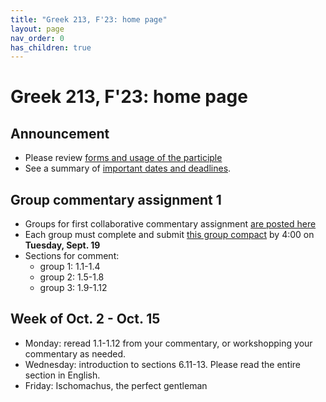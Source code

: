 ```yaml
---
title: "Greek 213, F'23: home page"
layout: page
nav_order: 0
has_children: true
---
```


# Greek 213, F'23: home page


## Announcement


- Please review [forms and usage of the participle](./review/participles/)
- See a summary of [important dates and deadlines](./deadlines/).

## Group commentary assignment 1


- Groups for first collaborative commentary assignment [are posted here](./groups/)
- Each group must complete and submit [this group compact](https://neelsmith.github.io/greek213/Greek213-GroupCompact.docx) by 4:00 on **Tuesday, Sept. 19**
- Sections for comment:
    - group 1: 1.1-1.4
    - group 2: 1.5-1.8
    - group 3: 1.9-1.12







## Week of Oct. 2 - Oct. 15

- Monday: reread 1.1-1.12 from your commentary, or workshopping your commentary as needed.
- Wednesday: introduction to sections 6.11-13.  Please read the entire section in English.
- Friday: Ischomachus, the perfect gentleman


